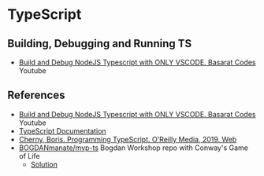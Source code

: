 # TypeScript

## Building, Debugging and Running TS

* [Build and Debug NodeJS Typescript with ONLY VSCODE. Basarat Codes](https://youtu.be/JdvkaW2xeiI) Youtube


## References

* [Build and Debug NodeJS Typescript with ONLY VSCODE. Basarat Codes](https://youtu.be/JdvkaW2xeiI) Youtube
* [TypeScript Documentation](https://www.typescriptlang.org/docs/home.html)
* [Cherny, Boris. Programming TypeScript. O'Reilly Media, 2019. Web](https://puntoq.ull.es/permalink/f/15vbjs7/ullsfx4100000008045440)
* [BOGDANmanate/mvp-ts](https://github.com/BOGDANmanate/mvp-ts) Bogdan Workshop repo with Conway's Game of Life
  * [Solution](https://github.com/bogdanmanate/mvp-ts/tree/stable)